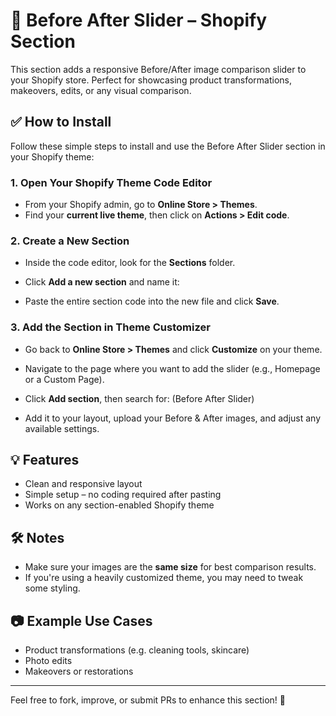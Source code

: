 # 📸 Before After Slider – Shopify Section

This section adds a responsive Before/After image comparison slider to your Shopify store. Perfect for showcasing product transformations, makeovers, edits, or any visual comparison.

## ✅ How to Install

Follow these simple steps to install and use the Before After Slider section in your Shopify theme:

### 1. Open Your Shopify Theme Code Editor
- From your Shopify admin, go to **Online Store > Themes**.
- Find your **current live theme**, then click on **Actions > Edit code**.

### 2. Create a New Section
- Inside the code editor, look for the **Sections** folder.
- Click **Add a new section** and name it:  


- Paste the entire section code into the new file and click **Save**.

### 3. Add the Section in Theme Customizer
- Go back to **Online Store > Themes** and click **Customize** on your theme.
- Navigate to the page where you want to add the slider (e.g., Homepage or a Custom Page).
- Click **Add section**, then search for: (Before After Slider)

- Add it to your layout, upload your Before & After images, and adjust any available settings.

## 💡 Features
- Clean and responsive layout
- Simple setup – no coding required after pasting
- Works on any section-enabled Shopify theme

## 🛠️ Notes
- Make sure your images are the **same size** for best comparison results.
- If you're using a heavily customized theme, you may need to tweak some styling.

## 📷 Example Use Cases
- Product transformations (e.g. cleaning tools, skincare)
- Photo edits
- Makeovers or restorations

---

Feel free to fork, improve, or submit PRs to enhance this section! 🙌


